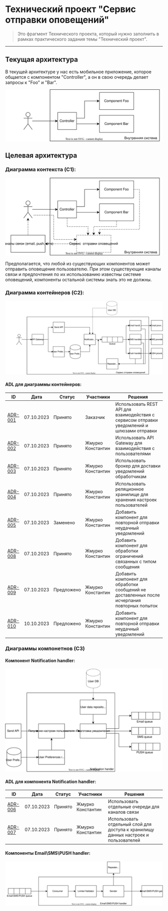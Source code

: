 # Технический проект "Сервис отправки оповещений"

> Это фрагмент Технического проекта, который нужно заполнить в рамках практического задания темы "Технический проект".
---

## Текущая архитектура

В текущей архитектуре у нас есть мобильное приложение, которое общается с компонентом "Controller", а он в свою очередь делает запросы к "Foo" и "Bar".

![Схема текущей архитектуры](static/current_arch.svg)


## Целевая архитектура

### Диаграмма контекста (C1):
![Диаграмма C1](static/c1.svg)

Предполагается, что любой из существующих компонентов может отправить оповещение пользователю. При этом существующие каналы связи и предпочтения по их использованию известны системе оповещений, компоненты остальной системы знать это не должны.

### Диаграмма контейнеров (C2):
![Диаграмма C2](static/c2.svg)

#### ADL для диаграммы контейнеров:
| ID                        | Дата       | Статус     | Участники         | Решения                                                                                     | 
|---------------------------|------------|------------|-------------------|---------------------------------------------------------------------------------------------|
| [ADR-001](adr/adr-001.md) | 07.10.2023 | Принято    | Заказчик          | Использовать REST API для взаимодействия с сервисом отправки уведомлений и шлюзами отправки |
| [ADR-002](adr/adr-002.md) | 07.10.2023 | Принято    | Жмурко Константин | Использовать API Gateway для взаимодействия с пользователями                                |
| [ADR-003](adr/adr-003.md) | 07.10.2023 | Принято    | Жмурко Константин | Использовать брокер для доставки уведомлений обработчикам                                   |
| [ADR-004](adr/adr-004.md) | 07.10.2023 | Принято    | Жмурко Константин | Использовать реляционное хранилище для хранения настроек пользователей                      |
| [ADR-005](adr/adr-005.md) | 07.10.2023 | Заменено   | Жмурко Константин | Добавить компонент для повторной отправки неудачный уведомлений                             |
| [ADR-008](adr/adr-007.md) | 07.10.2023 | Принято | Жмурко Константин | Добавить компонент для обработки ограничений связанных с типом сообщения | 
| [ADR-009](adr/adr-008.md) | 07.10.2023 | Предложено | Жмурко Константин | Добавить компонент для обработки сообщений не доставленных после исчерпания повторных попыток |
| [ADR-010](adr/adr-010.md) | 10.10.2023 | Предложено | Жмурко Константин | Добавить компонент для повторной отправки неудачный уведомлений                             |

### Диаграммы компонетнов (C3)

#### Компонент Notification handler:
![Диаграмма C3 компонента Service:](static/c3_1.svg)

#### ADL для компонента Notification handler:
| ID                        | Дата       | Статус  | Участники         | Решения                                                                             | 
|---------------------------|------------|---------|-------------------|-------------------------------------------------------------------------------------|
| [ADR-006](adr/adr-005.md) | 07.10.2023 | Принято | Жмурко Константин | Использовать отдельные очереди для каналов связи                                    |
| [ADR-007](adr/adr-006.md) | 07.10.2023 | Принято | Жмурко Константин | Использовать отдельный слой для доступа к хранилищу данных настроек и пользователей |

#### Компоненты Email\SMS\PUSH handler:
![Диаграмма C3 компонентов Email\SMS\PUSH handler](static/c3_2.svg)
